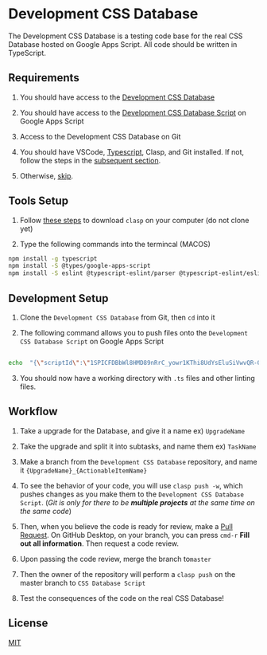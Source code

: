 # Development CSS Database

The Development CSS Database is a testing code base for the real CSS Database hosted on Google Apps Script. All code should be written in TypeScript.

## Requirements

1. You should have access to the [Development CSS Database](https://docs.google.com/spreadsheets/d/1Nz9a3dPVS-0fnT7pncShDmAQgvi7hyoBnOvwuBxpDx8/edit#gid=0)

2. You should have access to the [Development CSS Database Script](https://script.google.com/a/umd.edu/d/19VGR8O_ErPukBEeEClEFVWWHzZKW3O_Sqd7xvJ7MRmqN4DEqgiB_bTAl/edit) on Google Apps Script

3. Access to the Development CSS Database on Git

4. You should have VSCode, [Typescript](https://www.typescriptlang.org/docs/handbook/basic-types.html), Clasp, and Git installed. If not, follow the steps in the [subsequent section](#tools-setup).

5. Otherwise, [skip](#development-setup).

## Tools Setup

1. Follow [these steps](https://developers.google.com/apps-script/guides/clasp) to download `clasp` on your computer (do not clone yet)

2. Type the following commands into the termincal (MACOS)

```bash
npm install -g typescript
npm install -S @types/google-apps-script
npm install -S eslint @typescript-eslint/parser @typescript-eslint/eslint-plugin
```

## Development Setup

1. Clone the `Development CSS Database` from Git, then `cd` into it

2. The following command allows you to push files onto the `Development CSS Database Script` on Google Apps Script

```bash

echo  "{\"scriptId\":\"1SPICFDBbWl8HMD89nRrC_yowr1KThi8UdYsEluSiVwvQR-0cVzoUBNxR\"}" > .clasp.json

```

3. You should now have a working directory with `.ts` files and other linting files.

## Workflow

1. Take a upgrade for the Database, and give it a name ex) `UpgradeName`

2. Take the upgrade and split it into subtasks, and name them ex) `TaskName`

3. Make a branch from the `Development CSS Database` repository, and name it `{UpgradeName}_{ActionableItemName}`

4. To see the behavior of your code, you will use `clasp push -w`, which pushes changes as you make them to the `Development CSS Database Script`. (_Git is only for there to be **multiple projects** at the same time on the same code_)

5. Then, when you believe the code is ready for review, make a [Pull Request](https://docs.github.com/en/github/collaborating-with-issues-and-pull-requests/creating-a-pull-request). On GitHub Desktop, on your branch, you can press `cmd-r` **Fill out all information**. Then request a code review.
6. Upon passing the code review, merge the branch to`master`
7. Then the owner of the repository will perform a `clasp push` on the master branch to `CSS Database Script`
8. Test the consequences of the code on the real CSS Database!

## License

[MIT](https://choosealicense.com/licenses/mit/)
